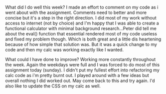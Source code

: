 What did I do well this week?
I made an effort to comment on my code as i went about with the assignment. Comments need to better and more concise but it's a step in the right direction. I did most of my work without access to internet (not by choice) and I'm happy that I was able to create a functional calculator with minimal background research...Peter did tell me about the eval() function that essential rendered most of my code useless and fixed my problem though. Which is both great and a little dis heartening because of how simple that solution was. But it was a quick change to my code and then my calc was working exactly like I wanted.

What could I have done to improve?
Working more constantly throughout the week. Again the weekdays were full and I was forced to do most of this assignment today (sunday). I didn't put my fullest effort into refactoring my calc code as i'm pretty burnt out. I played around with a few ideas but overall nothing I did worked out. May come back to this and try again. I'd also like to update the CSS on my calc as well.

